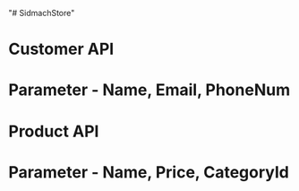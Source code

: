 "# SidmachStore" 

#  Customer API
# Parameter - Name, Email, PhoneNum


#  Product API
# Parameter - Name, Price, CategoryId

